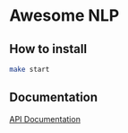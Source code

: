# Awesome NLP
## How to install
```bash
make start
```

## Documentation
[API Documentation](https://documenter.getpostman.com/view/25533932/2s8ZDeTJVM#7a8e2f61-13a7-4604-bbdc-52bcba8f7c05)